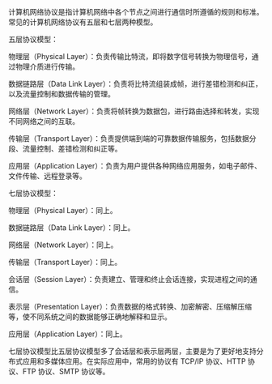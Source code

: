 计算机网络协议是指计算机网络中各个节点之间进行通信时所遵循的规则和标准。常见的计算机网络协议有五层和七层两种模型。

五层协议模型：

物理层（Physical Layer）：负责传输比特流，即将数字信号转换为物理信号，通过物理介质进行传输。

数据链路层（Data Link Layer）：负责将比特流组装成帧，进行差错检测和纠正，以及流量控制和数据传输的管理。

网络层（Network Layer）：负责将帧转换为数据包，进行路由选择和转发，实现不同网络之间的互联。

传输层（Transport Layer）：负责提供端到端的可靠数据传输服务，包括数据分段、流量控制、差错检测和纠正等。

应用层（Application Layer）：负责为用户提供各种网络应用服务，如电子邮件、文件传输、远程登录等。

七层协议模型：

物理层（Physical Layer）：同上。

数据链路层（Data Link Layer）：同上。

网络层（Network Layer）：同上。

传输层（Transport Layer）：同上。

会话层（Session Layer）：负责建立、管理和终止会话连接，实现进程之间的通信。

表示层（Presentation Layer）：负责数据的格式转换、加密解密、压缩解压缩等，使不同系统之间的数据能够正确地解释和显示。

应用层（Application Layer）：同上。

七层协议模型比五层协议模型多了会话层和表示层两层，主要是为了更好地支持分布式应用和多媒体应用。在实际应用中，常用的协议有 TCP/IP 协议、HTTP 协议、FTP 协议、SMTP 协议等。